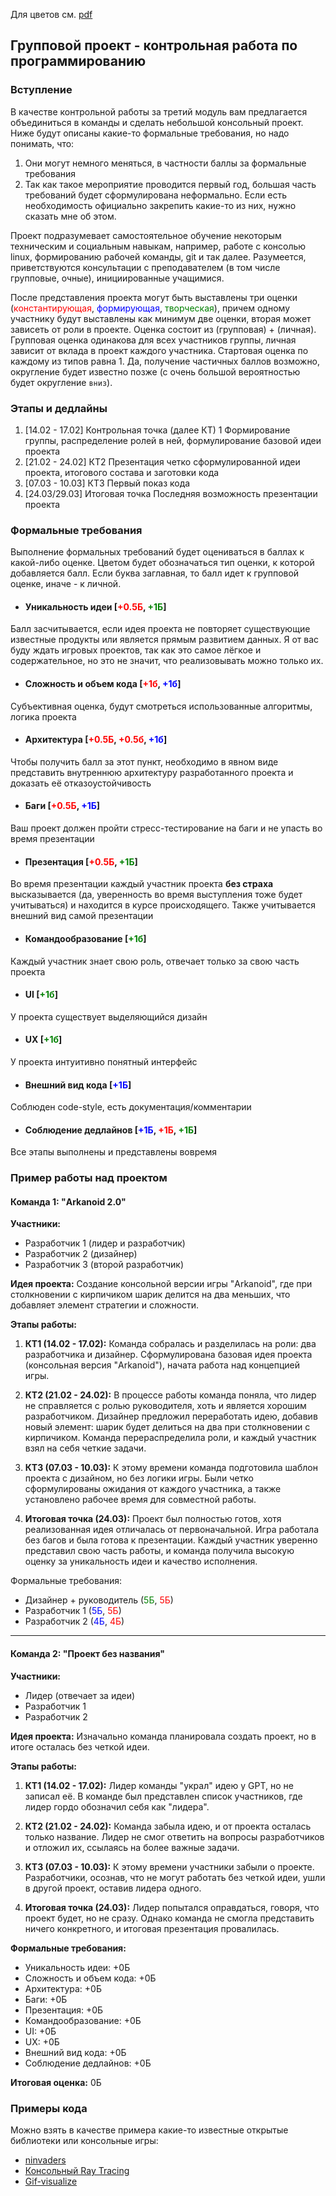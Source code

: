 Для цветов см. [pdf](https://github.com/Ilya-konstantinov/micro-cpp-projects/blob/main/t.pdf)

## Групповой проект - контрольная работа по программированию 

### Вступление

В качестве контрольной работы за третий модуль вам предлагается объединиться в команды и сделать небольшой консольный проект. Ниже будут описаны какие-то формальные требования, но надо понимать, что:

1. Они могут немного меняться, в частности баллы за формальные требования 
2. Так как такое мероприятие проводится первый год, большая часть требований будет сформулирована неформально. Если есть необходимость официально закрепить какие-то из них, нужно сказать мне об этом.

Проект подразумевает самостоятельное обучение некоторым техническим и социальным навыкам, например, работе с консолью linux, формированию рабочей команды, git и так далее. Разумеется, приветствуются консультации с преподавателем (в том числе групповые, очные), инициированные учащимися.

После представления проекта могут быть выставлены три оценки (<span style="color: red;">константирующая</span>, <span style="color: blue;">формирующая</span>, <span style="color: green;">творческая</span>), причем одному участнику будут выставлены как минимум две оценки, вторая может зависеть от роли в проекте. Оценка состоит из (групповая) + (личная). Групповая оценка одинакова для всех участников группы, личная зависит от вклада в проект каждого участника.
Стартовая оценка по каждому из типов равна 1.
Да, получение частичных баллов возможно, округление будет известно позже (с очень большой вероятностью будет округление `вниз`).


### Этапы и дедлайны

1. [14.02 - 17.02] Контрольная точка (далее КТ) 1
   Формирование группы, распределение ролей в ней, формулирование базовой идеи проекта
2. [21.02 - 24.02] КТ2
   Презентация четко сформулированной идеи проекта, итогового состава и заготовки кода
3. [07.03 - 10.03] КТ3
   Первый показ кода
4. [24.03/29.03] Итоговая точка
   Последняя возможность презентации проекта

### Формальные требования

Выполнение формальных требований будет оцениваться в баллах к какой-либо оценке. Цветом будет обозначаться тип оценки, к которой добавляется балл. Если буква заглавная, то балл идет к групповой оценке, иначе - к личной. 

- #### Уникальность идеи [<span style="color: red;">+0.5Б</span>, <span style="color: green;">+1Б</span>]
Балл засчитывается, если идея проекта не повторяет существующие известные продукты или является прямым развитием данных. Я от вас буду ждать игровых проектов, так как это самое лёгкое и содержательное, но это не значит, что реализовывать можно только их. 

- #### Сложность и объем кода [<span style="color: red;">+1б</span>, <span style="color: blue;">+1б</span>]
Субъективная оценка, будут смотреться использованные алгоритмы, логика проекта

- #### Архитектура [<span style="color: red;">+0.5Б</span>, <span style="color: red;">+0.5б</span>, <span style="color: blue;">+1б</span>]
Чтобы получить балл за этот пункт, необходимо в явном виде представить внутреннюю архитектуру разработанного проекта и доказать её отказоустойчивость 

- #### Баги [<span style="color: red;">+0.5Б</span>, <span style="color: blue;">+1Б</span>]
Ваш проект должен пройти стресс-тестирование на баги и не упасть во время презентации

- #### Презентация [<span style="color: red;">+0.5Б</span>, <span style="color: green;">+1Б</span>]
Во время презентации каждый участник проекта **без страха** высказывается (да, уверенность во время выступления тоже будет учитываться) и находится
в курсе происходящего. Также учитывается внешний вид самой презентации

- #### Командообразование [<span style="color: green;">+1б</span>]
Каждый участник знает свою роль, отвечает только за свою часть проекта

- #### UI [<span style="color: green;">+1б</span>]
У проекта существует выделяющийся дизайн

- #### UX [<span style="color: green;">+1б</span>]
У проекта интуитивно понятный интерфейс

- #### Внешний вид кода [<span style="color: blue;">+1Б</span>]
Соблюден code-style, есть документация/комментарии 

- #### Соблюдение дедлайнов [<span style="color: blue;">+1Б</span>, <span style="color: red;">+1Б</span>, <span style="color: green;">+1Б</span>]
Все этапы выполнены и представлены вовремя

### Пример работы над проектом

#### Команда 1: "Arkanoid 2.0"

**Участники:** 
- Разработчик 1 (лидер и разработчик)
- Разработчик 2 (дизайнер)
- Разработчик 3 (второй разработчик)

**Идея проекта:** Создание консольной версии игры "Arkanoid", где при столкновении с кирпичиком шарик делится на два меньших, что добавляет элемент стратегии и сложности.

**Этапы работы:**
1. **КТ1 (14.02 - 17.02):** Команда собралась и разделилась на роли: два разработчика и дизайнер. Сформулирована базовая идея проекта (консольная версия "Arkanoid"), начата работа над концепцией игры.
   
2. **КТ2 (21.02 - 24.02):** В процессе работы команда поняла, что лидер не справляется с ролью руководителя, хоть и является хорошим разработчиком. Дизайнер предложил переработать идею, добавив новый элемент: шарик будет делиться на два при столкновении с кирпичиком. Команда перераспределила роли, и каждый участник взял на себя четкие задачи.

3. **КТ3 (07.03 - 10.03):** К этому времени команда подготовила шаблон проекта с дизайном, но без логики игры. Были четко сформулированы ожидания от каждого участника, а также установлено рабочее время для совместной работы.

4. **Итоговая точка (24.03):** Проект был полностью готов, хотя реализованная идея отличалась от первоначальной. Игра работала без багов и была готова к презентации. Каждый участник уверенно представил свою часть работы, и команда получила высокую оценку за уникальность идеи и качество исполнения.

Формальные требования:
 - Дизайнер + руководитель (<span style="color: green;">5Б</span>, <span style="color: red;">5Б</span>)
 - Разработчик 1 (<span style="color: blue;">5Б</span>, <span style="color: red;">5Б</span>)
 - Разработчик 2 (<span style="color: blue;">4Б</span>, <span style="color: red;">4Б</span>)

---

#### Команда 2: "Проект без названия"

**Участники:** 
- Лидер (отвечает за идеи)
- Разработчик 1
- Разработчик 2

**Идея проекта:** Изначально команда планировала создать проект, но в итоге осталась без четкой идеи.

**Этапы работы:**
1. **КТ1 (14.02 - 17.02):** Лидер команды "украл" идею у GPT, но не записал её. В команде был представлен список участников, где лидер гордо обозначил себя как "лидера".

2. **КТ2 (21.02 - 24.02):** Команда забыла идею, и от проекта осталась только название. Лидер не смог ответить на вопросы разработчиков и отложил их, ссылаясь на более важные задачи.

3. **КТ3 (07.03 - 10.03):** К этому времени участники забыли о проекте. Разработчики, осознав, что не могут работать без четкой идеи, ушли в другой проект, оставив лидера одного.

4. **Итоговая точка (24.03):** Лидер попытался оправдаться, говоря, что проект будет, но не сразу. Однако команда не смогла представить ничего конкретного, и итоговая презентация провалилась.

**Формальные требования:**
- Уникальность идеи: +0Б
- Сложность и объем кода: +0Б
- Архитектура: +0Б
- Баги: +0Б
- Презентация: +0Б
- Командообразование: +0Б
- UI: +0Б
- UX: +0Б
- Внешний вид кода: +0Б
- Соблюдение дедлайнов: +0Б

**Итоговая оценка:** 0Б

### Примеры кода

Можно взять в качестве примера какие-то известные открытые библиотеки или консольные игры:

- [ninvaders](https://github.com/sf-refugees/ninvaders)
- [Консольный Ray Tracing](https://github.com/adi3120/Fazen2d/tree/master/2D_raycasting)
- [Gif-visualize](https://github.com/Chlumsky/EasyGifReader/blob/master/EasyGifReader.cpp)

